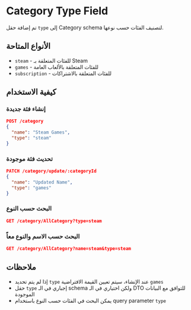 # Category Type Field

تم إضافة حقل `type` إلى Category schema لتصنيف الفئات حسب نوعها.

## الأنواع المتاحة

- `steam` - للفئات المتعلقة بـ Steam
- `games` - للفئات المتعلقة بالألعاب العامة
- `subscription` - للفئات المتعلقة بالاشتراكات

## كيفية الاستخدام

### إنشاء فئة جديدة

```json
POST /category
{
  "name": "Steam Games",
  "type": "steam"
}
```

### تحديث فئة موجودة

```json
PATCH /category/update/:categoryId
{
  "name": "Updated Name",
  "type": "games"
}
```

### البحث حسب النوع

```json
GET /category/AllCategory?type=steam
```

### البحث حسب الاسم والنوع معاً

```json
GET /category/AllCategory?name=steam&type=steam
```

## ملاحظات

- إذا لم يتم تحديد `type` عند الإنشاء، سيتم تعيين القيمة الافتراضية `games`
- حقل `type` إجباري في الـ schema ولكن اختياري في الـ DTO للتوافق مع البيانات الموجودة
- يمكن البحث في الفئات حسب النوع باستخدام query parameter `type` 